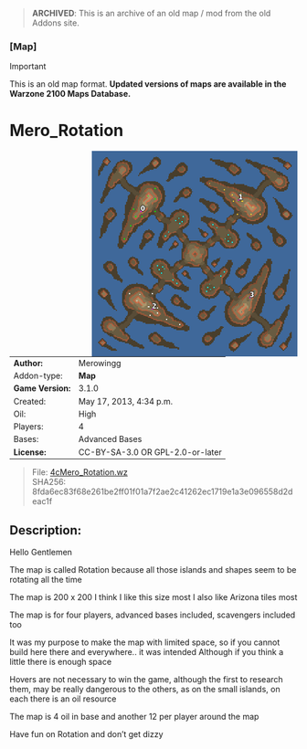 > **ARCHIVED**: This is an archive of an old map / mod from the old Addons site.

### [Map]

> [!IMPORTANT]
> This is an old map format. **Updated versions of maps are available in the Warzone 2100 Maps Database.**

# Mero_Rotation

<img src="./preview.jpg" align="right" />

| | |
| - | - |
| __Author:__ | Merowingg |
| Addon-type: | __Map__ |
| __Game Version:__ | 3.1.0 |
| Created: | May 17, 2013, 4:34 p.m. |
| Oil: | High |
| Players: | 4 |
| Bases: | Advanced Bases |
| __License:__ | CC-BY-SA-3.0 OR GPL-2.0-or-later |

> File: [4cMero_Rotation.wz](https://github.com/Warzone2100/old-addons-site/raw/main/assets/192/4cMero_Rotation.wz)  
> SHA256: 8fda6ec83f68e261be2ff01f01a7f2ae2c41262ec1719e1a3e096558d2deac1f

## Description:

Hello Gentlemen  

The map is called Rotation because all those islands and shapes seem to be rotating all the time  

The map is 200 x 200 I think I like this size most  I also like Arizona tiles most  

The map is for four players, advanced bases included, scavengers included too  

It was my purpose to make the map with limited space, so if you cannot build here there and everywhere.. it was intended  Although if you think a little there is enough space  

Hovers are not necessary to win the game, although the first to research them, may be really dangerous to the others, as on the small islands, on each there is an oil resource  

The map is 4 oil in base and another 12 per player around the map  

Have fun on Rotation and don’t get dizzy  



